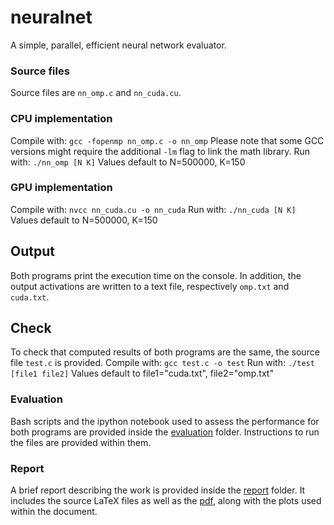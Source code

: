 # neuralnet
A simple, parallel, efficient neural network evaluator.

### Source files
Source files are ```nn_omp.c``` and ```nn_cuda.cu```.

### CPU implementation
Compile with: ```gcc -fopenmp nn_omp.c -o nn_omp```
Please note that some GCC versions might require the additional ```-lm``` flag to link the math library.
Run with: ```./nn_omp [N K]```
Values default to N=500000, K=150

### GPU implementation
Compile with: ```nvcc nn_cuda.cu -o nn_cuda```
Run with: ```./nn_cuda [N K]```
Values default to N=500000, K=150

## Output
Both programs print the execution time on the console.
In addition, the output activations are written to a text file, respectively ```omp.txt``` and ```cuda.txt```.

## Check
To check that computed results of both programs are the same, the source file ```test.c``` is provided.
Compile with: ```gcc test.c -o test```
Run with: ```./test [file1 file2]```
Values default to file1="cuda.txt", file2="omp.txt"

### Evaluation
Bash scripts and the ipython notebook used to assess the performance for both programs are provided inside the [evaluation](https://github.com/michimichiamo/neuralnet/blob/main/evaluation) folder. Instructions to run the files are provided within them.

### Report
A brief report describing the work is provided inside the [report](https://github.com/michimichiamo/neuralnet/blob/main/report) folder. It includes the source LaTeX files as well as the [pdf](https://github.com/michimichiamo/neuralnet/blob/main/report/report.pdf), along with the plots used within the document.
